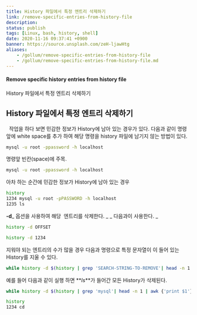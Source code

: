 ```yaml
---
title: History 파일에서 특정 엔트리 삭제하기
link: /remove-specific-entries-from-history-file
description: 
status: publish
tags: [Linux, bash, history, shell]
date: 2020-11-16 09:37:41 +0900
banner: https://source.unsplash.com/zeH-ljawHtg
aliases:
    - /gollum/remove-specific-entries-from-history-file
    - /gollum/remove-specific-entries-from-history-file.md
---
```



#### Remove specific history entries from history file
History 파일에서 특정 엔트리 삭제하기

## History 파일에서 특정 엔트리 삭제하기

  작업을 하다 보면 민감한 정보가 History에 남아 있는 경우가 있다. 다음과 같이 명령 앞에 white space를 추가 하여 해당 명령을 history 파일에 남기지 않는 방법이 있다. 
    
```bash    
mysql -u root -ppassword -h localhost 
```    

명령앞 빈칸(space)에 주목. 
    
```bash   
mysql -u root -ppassword -h localhost
``` 

아차 하는 순간에 민감한 정보가 History에 남아 있는 경우 

<!--more-->
    
```bash    
history
1234 mysql -u root -pPASSWORD -h localhost 
1235 ls
```
    

**-d**_ 옵션을 사용하여 해당  엔트리를 삭제한다. _ _ 다음과이 사용한다. _
    
```bash    
history -d OFFSET
```
    
```bash
history -d 1234
```

지워야 되는 엔트리의 수가 많을 경우 다음과 명령으로 특정 문자열이 이 들어 있는 History를 지울 수 있다. 
    
```bash 
while history -d $(history | grep 'SEARCH-STRING-TO-REMOVE'| head -n 1 | awk {'print $1'}) ; do :; history -w; done
```

예를 들어 다음과 같이 실행 하면 **_ls_**가 들어간 모든 History가 삭제된다. 
    
```bash    
while history -d $(history | grep 'mysql'| head -n 1 | awk {'print $1'}) ; do :; history -w; done
```
    
```bash    
history
1234 cd
```